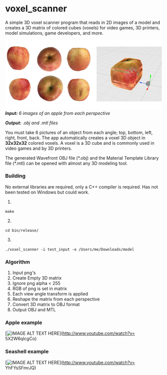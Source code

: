 # voxel_scanner

A simple 3D voxel scanner program that reads in 2D images of a model and creates a 3D matrix of colored cubes (voxels) for video games, 3D printers, model simulations, game developers, and more.

![](doc/apples_all.png "screenshot 1")
*__Input:__ 6 images of an apple from each perspective*

*__Output:__ .obj and .mtl files*

You must take 6 pictures of an object from each angle; top, bottom, left, right, front, back.  The app automatically creates a voxel 3D object in __32x32x32__ colored voxels.  A voxel is a 3D cube and is commonly used in video games and by 3D printers.

The generated Wavefront OBJ file (\*.obj) and the Material Template Library file (\*.mtl) can be opened with almost any 3D modeling tool.

### Building

No external libraries are required, only a C++ compiler is required.  Has not been tested on Windows but could work.

1.

```
make
```

2.

```
cd bin/release/
```

3.
```
./voxel_scanner -i test_input -o /Users/me/Downloads/model
```

### Algorithm

1. Input png's
2. Create Empty 3D matrix
3. Ignore png alpha < 255
4. RGB of png is set in matrix
5. Each view angle transform is applied
6. Reshape the matrix from each perspective
7. Convert 3D matrix to OBJ format
8. Output OBJ and MTL

### Apple example

[![IMAGE ALT TEXT HERE](http://img.youtube.com/vi/5X2W6qlcgCo/0.jpg)](http://www.youtube.com/watch?v= 5X2W6qlcgCo)

### Seashell example

[![IMAGE ALT TEXT HERE](http://img.youtube.com/vi/YhFYsSFmrJQ/0.jpg)](http://www.youtube.com/watch?v= YhFYsSFmrJQ)

